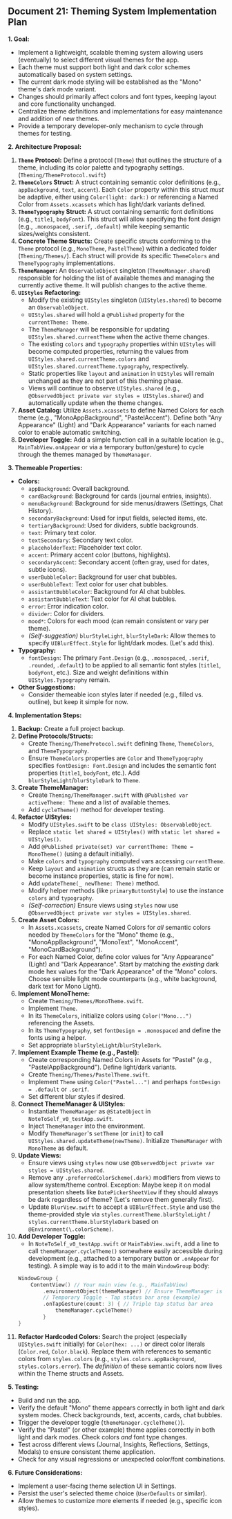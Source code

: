 ## Document 21: Theming System Implementation Plan

**1. Goal:**

*   Implement a lightweight, scalable theming system allowing users (eventually) to select different visual themes for the app.
*   Each theme must support both light and dark color schemes automatically based on system settings.
*   The current dark mode styling will be established as the "Mono" theme's dark mode variant.
*   Changes should primarily affect colors and font types, keeping layout and core functionality unchanged.
*   Centralize theme definitions and implementations for easy maintenance and addition of new themes.
*   Provide a temporary developer-only mechanism to cycle through themes for testing.

**2. Architecture Proposal:**

1.  **`Theme` Protocol:** Define a protocol (`Theme`) that outlines the structure of a theme, including its color palette and typography settings. (`Theming/ThemeProtocol.swift`)
2.  **`ThemeColors` Struct:** A struct containing semantic color definitions (e.g., `appBackground`, `text`, `accent`). Each `Color` property within this struct *must* be adaptive, either using `Color(light: dark:)` or referencing a Named Color from `Assets.xcassets` which has light/dark variants defined.
3.  **`ThemeTypography` Struct:** A struct containing semantic font definitions (e.g., `title1`, `bodyFont`). This struct will allow specifying the font *design* (e.g., `.monospaced`, `.serif`, `.default`) while keeping semantic sizes/weights consistent.
4.  **Concrete Theme Structs:** Create specific structs conforming to the `Theme` protocol (e.g., `MonoTheme`, `PastelTheme`) within a dedicated folder (`Theming/Themes/`). Each struct will provide its specific `ThemeColors` and `ThemeTypography` implementations.
5.  **`ThemeManager`:** An `ObservableObject` singleton (`ThemeManager.shared`) responsible for holding the list of available themes and managing the currently active theme. It will publish changes to the active theme.
6.  **`UIStyles` Refactoring:**
    *   Modify the existing `UIStyles` singleton (`UIStyles.shared`) to become an `ObservableObject`.
    *   `UIStyles.shared` will hold a `@Published` property for the `currentTheme: Theme`.
    *   The `ThemeManager` will be responsible for updating `UIStyles.shared.currentTheme` when the active theme changes.
    *   The existing `colors` and `typography` properties within `UIStyles` will become computed properties, returning the values from `UIStyles.shared.currentTheme.colors` and `UIStyles.shared.currentTheme.typography`, respectively.
    *   Static properties like `layout` and `animation` in `UIStyles` will remain unchanged as they are not part of this theming phase.
    *   Views will continue to observe `UIStyles.shared` (e.g., `@ObservedObject private var styles = UIStyles.shared`) and automatically update when the theme changes.
7.  **Asset Catalog:** Utilize `Assets.xcassets` to define Named Colors for each theme (e.g., "MonoAppBackground", "PastelAccent"). Define both "Any Appearance" (Light) and "Dark Appearance" variants for each named color to enable automatic switching.
8.  **Developer Toggle:** Add a simple function call in a suitable location (e.g., `MainTabView.onAppear` or via a temporary button/gesture) to cycle through the themes managed by `ThemeManager`.

**3. Themeable Properties:**

*   **Colors:**
    *   `appBackground`: Overall background.
    *   `cardBackground`: Background for cards (journal entries, insights).
    *   `menuBackground`: Background for side menus/drawers (Settings, Chat History).
    *   `secondaryBackground`: Used for input fields, selected items, etc.
    *   `tertiaryBackground`: Used for dividers, subtle backgrounds.
    *   `text`: Primary text color.
    *   `textSecondary`: Secondary text color.
    *   `placeholderText`: Placeholder text color.
    *   `accent`: Primary accent color (buttons, highlights).
    *   `secondaryAccent`: Secondary accent (often gray, used for dates, subtle icons).
    *   `userBubbleColor`: Background for user chat bubbles.
    *   `userBubbleText`: Text color for user chat bubbles.
    *   `assistantBubbleColor`: Background for AI chat bubbles.
    *   `assistantBubbleText`: Text color for AI chat bubbles.
    *   `error`: Error indication color.
    *   `divider`: Color for dividers.
    *   `mood*`: Colors for each mood (can remain consistent or vary per theme).
    *   *(Self-suggestion)* `blurStyleLight`, `blurStyleDark`: Allow themes to specify `UIBlurEffect.Style` for light/dark modes. (Let's add this).
*   **Typography:**
    *   `fontDesign`: The primary `Font.Design` (e.g., `.monospaced`, `.serif`, `.rounded`, `.default`) to be applied to all semantic font styles (`title1`, `bodyFont`, etc.). Size and weight definitions within `UIStyles.Typography` remain.
*   **Other Suggestions:**
    *   Consider themeable icon styles later if needed (e.g., filled vs. outline), but keep it simple for now.

**4. Implementation Steps:**

1.  **Backup:** Create a full project backup.
2.  **Define Protocols/Structs:**
    *   Create `Theming/ThemeProtocol.swift` defining `Theme`, `ThemeColors`, and `ThemeTypography`.
    *   Ensure `ThemeColors` properties are `Color` and `ThemeTypography` specifies `fontDesign: Font.Design` and includes the semantic font properties (`title1`, `bodyFont`, etc.). Add `blurStyleLight`/`blurStyleDark` to `Theme`.
3.  **Create ThemeManager:**
    *   Create `Theming/ThemeManager.swift` with `@Published var activeTheme: Theme` and a list of available themes.
    *   Add `cycleTheme()` method for developer testing.
4.  **Refactor UIStyles:**
    *   Modify `UIStyles.swift` to be `class UIStyles: ObservableObject`.
    *   Replace `static let shared = UIStyles()` with `static let shared = UIStyles()`.
    *   Add `@Published private(set) var currentTheme: Theme = MonoTheme()` (using a default initially).
    *   Make `colors` and `typography` computed vars accessing `currentTheme`.
    *   Keep `layout` and `animation` structs as they are (can remain static or become instance properties, static is fine for now).
    *   Add `updateTheme(_ newTheme: Theme)` method.
    *   Modify helper methods (like `primaryButtonStyle`) to use the instance `colors` and `typography`.
    *   *(Self-correction)* Ensure views using `styles` now use `@ObservedObject private var styles = UIStyles.shared`.
5.  **Create Asset Colors:**
    *   In `Assets.xcassets`, create Named Colors for *all* semantic colors needed by `ThemeColors` for the "Mono" theme (e.g., "MonoAppBackground", "MonoText", "MonoAccent", "MonoCardBackground").
    *   For each Named Color, define color values for "Any Appearance" (Light) and "Dark Appearance". Start by matching the *existing* dark mode hex values for the "Dark Appearance" of the "Mono" colors. Choose sensible light mode counterparts (e.g., white background, dark text for Mono Light).
6.  **Implement MonoTheme:**
    *   Create `Theming/Themes/MonoTheme.swift`.
    *   Implement `Theme`.
    *   In its `ThemeColors`, initialize colors using `Color("Mono...")` referencing the Assets.
    *   In its `ThemeTypography`, set `fontDesign = .monospaced` and define the fonts using a helper.
    *   Set appropriate `blurStyleLight`/`blurStyleDark`.
7.  **Implement Example Theme (e.g., Pastel):**
    *   Create corresponding Named Colors in Assets for "Pastel" (e.g., "PastelAppBackground"). Define light/dark variants.
    *   Create `Theming/Themes/PastelTheme.swift`.
    *   Implement `Theme` using `Color("Pastel...")` and perhaps `fontDesign = .default` or `.serif`.
    *   Set different blur styles if desired.
8.  **Connect ThemeManager & UIStyles:**
    *   Instantiate `ThemeManager` as `@StateObject` in `NoteToSelf_v0_testApp.swift`.
    *   Inject `ThemeManager` into the environment.
    *   Modify `ThemeManager`'s `setTheme` (or `init`) to call `UIStyles.shared.updateTheme(newTheme)`. Initialize `ThemeManager` with `MonoTheme` as default.
9.  **Update Views:**
    *   Ensure views using `styles` now use `@ObservedObject private var styles = UIStyles.shared`.
    *   Remove any `.preferredColorScheme(.dark)` modifiers from views to allow system/theme control. Exception: Maybe keep it on modal presentation sheets like `DatePickerSheetView` if they should always be dark regardless of theme? (Let's remove them generally first).
    *   Update `BlurView.swift` to accept a `UIBlurEffect.Style` and use the theme-provided style via `styles.currentTheme.blurStyleLight` / `styles.currentTheme.blurStyleDark` based on `@Environment(\.colorScheme)`.
10. **Add Developer Toggle:**
    *   In `NoteToSelf_v0_testApp.swift` or `MainTabView.swift`, add a line to call `themeManager.cycleTheme()` somewhere easily accessible during development (e.g., attached to a temporary button or `.onAppear` for testing). A simple way is to add it to the main `WindowGroup` body:
      ```swift
      WindowGroup {
          ContentView() // Your main view (e.g., MainTabView)
              .environmentObject(themeManager) // Ensure ThemeManager is available
              // Temporary Toggle - Tap status bar area (example)
              .onTapGesture(count: 3) { // Triple tap status bar area
                  themeManager.cycleTheme()
              }
      }
      ```
11. **Refactor Hardcoded Colors:** Search the project (especially `UIStyles.swift` initially) for `Color(hex: ...)` or direct color literals (`Color.red`, `Color.black`). Replace them with references to semantic colors from `styles.colors` (e.g., `styles.colors.appBackground`, `styles.colors.error`). The *definition* of these semantic colors now lives within the Theme structs and Assets.

**5. Testing:**

*   Build and run the app.
*   Verify the default "Mono" theme appears correctly in both light and dark system modes. Check backgrounds, text, accents, cards, chat bubbles.
*   Trigger the developer toggle (`themeManager.cycleTheme()`).
*   Verify the "Pastel" (or other example) theme applies correctly in both light and dark modes. Check colors *and* font type changes.
*   Test across different views (Journal, Insights, Reflections, Settings, Modals) to ensure consistent theme application.
*   Check for any visual regressions or unexpected color/font combinations.

**6. Future Considerations:**

*   Implement a user-facing theme selection UI in Settings.
*   Persist the user's selected theme choice (`UserDefaults` or similar).
*   Allow themes to customize more elements if needed (e.g., specific icon styles).
